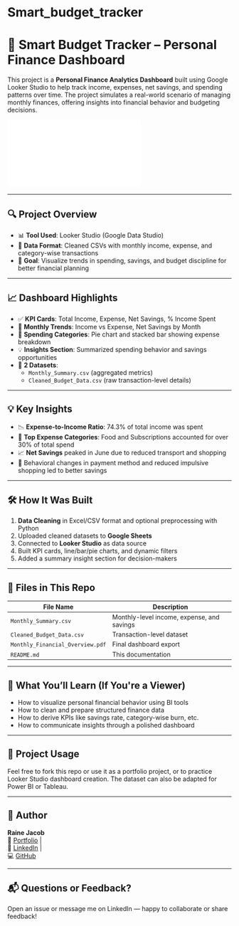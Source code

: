 # Smart_budget_tracker

# 💸 Smart Budget Tracker – Personal Finance Dashboard

This project is a **Personal Finance Analytics Dashboard** built using Google Looker Studio to help track income, expenses, net savings, and spending patterns over time. The project simulates a real-world scenario of managing monthly finances, offering insights into financial behavior and budgeting decisions.

![Dashboard Preview](./Monthly_Financial_Overview.pdf)

---

## 🔍 Project Overview

- 📊 **Tool Used**: Looker Studio (Google Data Studio)
- 📁 **Data Format**: Cleaned CSVs with monthly income, expense, and category-wise transactions
- 🎯 **Goal**: Visualize trends in spending, savings, and budget discipline for better financial planning

---

## 📈 Dashboard Highlights

- ✅ **KPI Cards**: Total Income, Expense, Net Savings, % Income Spent  
- 📅 **Monthly Trends**: Income vs Expense, Net Savings by Month  
- 🧾 **Spending Categories**: Pie chart and stacked bar showing expense breakdown  
- 💡 **Insights Section**: Summarized spending behavior and savings opportunities  
- 📁 **2 Datasets**: 
  - `Monthly_Summary.csv` (aggregated metrics)
  - `Cleaned_Budget_Data.csv` (raw transaction-level details)

---

## 💡 Key Insights

- 📉 **Expense-to-Income Ratio**: 74.3% of total income was spent
- 🍕 **Top Expense Categories**: Food and Subscriptions accounted for over 30% of total spend
- 📈 **Net Savings** peaked in June due to reduced transport and shopping
- 🔄 Behavioral changes in payment method and reduced impulsive shopping led to better savings

---

## 🛠️ How It Was Built

1. **Data Cleaning** in Excel/CSV format and optional preprocessing with Python
2. Uploaded cleaned datasets to **Google Sheets**
3. Connected to **Looker Studio** as data source
4. Built KPI cards, line/bar/pie charts, and dynamic filters
5. Added a summary insight section for decision-makers

---

## 📂 Files in This Repo

| File Name | Description |
|-----------|-------------|
| `Monthly_Summary.csv` | Monthly-level income, expense, and savings |
| `Cleaned_Budget_Data.csv` | Transaction-level dataset |
| `Monthly_Financial_Overview.pdf` | Final dashboard export |
| `README.md` | This documentation |

---

## 🧠 What You’ll Learn (If You're a Viewer)

- How to visualize personal financial behavior using BI tools
- How to clean and prepare structured finance data
- How to derive KPIs like savings rate, category-wise burn, etc.
- How to communicate insights through a polished dashboard

---

## 📌 Project Usage

Feel free to fork this repo or use it as a portfolio project, or to practice Looker Studio dashboard creation. The dataset can also be adapted for Power BI or Tableau.

---

## 🚀 Author

**Raine Jacob**  
📂 [Portfolio](https://raine-jacob.vercel.app/) |  
🔗 [LinkedIn](https://www.linkedin.com/in/rainejacob/) |  
💻 [GitHub](https://github.com/RaineJacob)

---

## 📬 Questions or Feedback?

Open an issue or message me on LinkedIn — happy to collaborate or share feedback!

